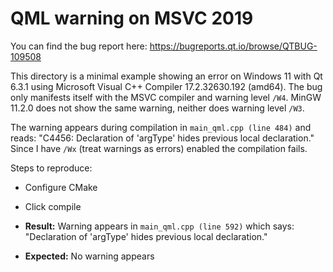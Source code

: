 QML warning on MSVC 2019
========================

You can find the bug report here: https://bugreports.qt.io/browse/QTBUG-109508

This directory is a minimal example showing an error on Windows 11 with Qt 6.3.1 using Microsoft Visual C++ Compiler 17.2.32630.192 (amd64).
The bug only manifests itself with the MSVC compiler and warning level `/W4`.
MinGW 11.2.0 does not show the same warning, neither does warning level `/W3`.

The warning appears during compilation in `main_qml.cpp (line 484)` and reads: "C4456: Declaration of 'argType' hides previous local declaration."
Since I have `/Wx` (treat warnings as errors) enabled the compilation fails.

Steps to reproduce:

* Configure CMake
* Click compile


* __Result:__ Warning appears in `main_qml.cpp (line 592)` which says: "Declaration of 'argType' hides previous local declaration."
* __Expected:__ No warning appears

